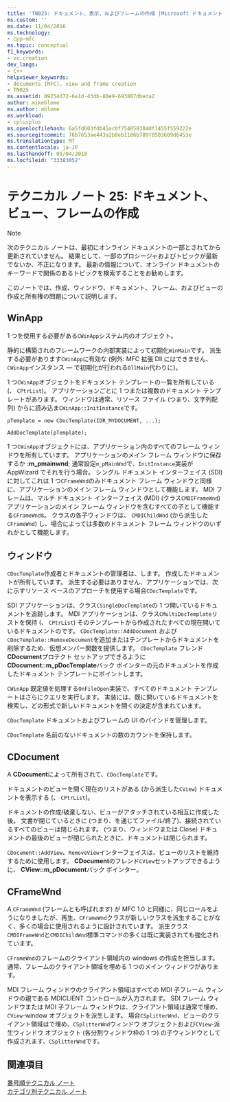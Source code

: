```yaml
---
title: 'TN025: ドキュメント、表示、およびフレームの作成 |Microsoft ドキュメント'
ms.custom: ''
ms.date: 11/04/2016
ms.technology:
- cpp-mfc
ms.topic: conceptual
f1_keywords:
- vc.creation
dev_langs:
- C++
helpviewer_keywords:
- documents [MFC], view and frame creation
- TN025
ms.assetid: 09254d72-6e1d-43db-80e9-693887dbeda2
author: mikeblome
ms.author: mblome
ms.workload:
- cplusplus
ms.openlocfilehash: 6a5fd603fdb45ac0f754858384df1455f559222e
ms.sourcegitcommit: 76b7653ae443a2b8eb1186b789f8503609d6453e
ms.translationtype: MT
ms.contentlocale: ja-JP
ms.lasthandoff: 05/04/2018
ms.locfileid: "33383052"
---
```

# <a name="tn025-document-view-and-frame-creation"></a>テクニカル ノート 25: ドキュメント、ビュー、フレームの作成
> [!NOTE]
>  次のテクニカル ノートは、最初にオンライン ドキュメントの一部とされてから更新されていません。 結果として、一部のプロシージャおよびトピックが最新でないか、不正になります。 最新の情報について、オンライン ドキュメントのキーワードで関係のあるトピックを検索することをお勧めします。  
  
 このノートでは、作成、ウィンドウ、ドキュメント、フレーム、およびビューの作成と所有権の問題について説明します。  
  
## <a name="winapp"></a>WinApp  
 1 つを使用する必要がある`CWinApp`システム内のオブジェクト。  
  
 静的に構築されのフレームワークの内部実装によって初期化`WinMain`です。 派生する必要があります`CWinApp`に有効な (例外: MFC 拡張 Dll にはできません、`CWinApp`インスタンス — で初期化が行われる`DllMain`代わりに)。  
  
 1 つ`CWinApp`オブジェクトをドキュメント テンプレートの一覧を所有している (、 `CPtrList`)。 アプリケーションごとに 1 つまたは複数のドキュメント テンプレートがあります。 ウィンドウは通常、リソース ファイル (つまり、文字列配列) からに読み込ま`CWinApp::InitInstance`です。  
  
```  
pTemplate = new CDocTemplate(IDR_MYDOCUMENT, ...);

AddDocTemplate(pTemplate);
```  
  
 1 つ`CWinApp`オブジェクトには、アプリケーション内のすべてのフレーム ウィンドウを所有しています。 アプリケーションのメイン フレーム ウィンドウに保存するか **:m_pmainwnd**; 通常設定`m_pMainWnd`で、`InitInstance`実装が AppWizard でそれを行う場合。 シングル ドキュメント インターフェイス (SDI) に対してこれは 1 つ`CFrameWnd`のみドキュメント フレーム ウィンドウと同様に、アプリケーションのメイン フレーム ウィンドウとして機能します。 MDI フレームは、マルチ ドキュメント インターフェイス (MDI) (クラス`CMDIFrameWnd`) アプリケーションのメイン フレーム ウィンドウを含むすべての子として機能する`CFrameWnd`s。 クラスの各子ウィンドウは、 `CMDIChildWnd` (から派生した`CFrameWnd`) し、場合によっては多数のドキュメント フレーム ウィンドウのいずれかとして機能します。  
  
## <a name="doctemplates"></a>ウィンドウ  
 `CDocTemplate`作成者とドキュメントの管理者は、します。 作成したドキュメントが所有しています。 派生する必要はありません、アプリケーションでは、次に示すリソース ベースのアプローチを使用する場合`CDocTemplate`です。  
  
 SDI アプリケーションは、クラス`CSingleDocTemplate`の 1 つ開いているドキュメントを追跡します。 MDI アプリケーションは、クラス`CMultiDocTemplate`リストを保持 (、 `CPtrList`) そのテンプレートから作成されたすべての現在開いているドキュメントのです。 `CDocTemplate::AddDocument` および`CDocTemplate::RemoveDocument`を追加またはテンプレートからドキュメントを削除するため、仮想メンバー関数を提供します。 `CDocTemplate` フレンド**CDocument**プロテクト セットアップできるように**CDocument::m_pDocTemplate**バック ポインターの元のドキュメントを作成したドキュメント テンプレートにポイントします。  
  
 `CWinApp` 既定値を処理する`OnFileOpen`実装で、すべてのドキュメント テンプレートはさらにクエリを実行します。 実装には、既に開いているドキュメントを検索し、どの形式で新しいドキュメントを開くの決定が含まれています。  
  
 `CDocTemplate` ドキュメントおよびフレームの UI のバインドを管理します。  
  
 `CDocTemplate` 名前のないドキュメントの数のカウントを保持します。  
  
## <a name="cdocument"></a>CDocument  
 A **CDocument**によって所有されて、`CDocTemplate`です。  
  
 ドキュメントのビューを開く現在のリストがある (から派生した`CView`) ドキュメントを表示する (、 `CPtrList`)。  
  
 ドキュメントの作成/破棄しない、ビューがアタッチされている相互に作成した後。 文書が閉じているときに (つまり、を通じてファイル/終了)、接続されているすべてのビューは閉じられます。 (つまり、ウィンドウまたは Close) ドキュメントの最後のビューが閉じられたときに、ドキュメントは閉じられます。  
  
 `CDocument::AddView`、`RemoveView`インターフェイスは、ビューのリストを維持するために使用します。 **CDocument**のフレンド`CView`セットアップできるように、 **CView::m_pDocument**バック ポインター。  
  
## <a name="cframewnd"></a>CFrameWnd  
 A `CFrameWnd` (フレームとも呼ばれます) が MFC 1.0 と同様に、同じロールをようになりましたが、再生、`CFrameWnd`クラスが新しいクラスを派生することがなく、多くの場合に使用されるように設計されています。 派生クラス`CMDIFrameWnd`と`CMDIChildWnd`標準コマンドの多くは既に実装されても強化されています。  
  
 `CFrameWnd`のフレームのクライアント領域内の windows の作成を担当します。 通常、フレームのクライアント領域を埋める 1 つのメイン ウィンドウがあります。  
  
 MDI フレーム ウィンドウのクライアント領域はすべての MDI 子フレーム ウィンドウの親である MDICLIENT コントロールが入力されます。 SDI フレーム ウィンドウまたは MDI 子フレーム ウィンドウは、クライアント領域は通常で埋め、 `CView`-window オブジェクトを派生します。 場合`CSplitterWnd`、ビューのクライアント領域はで埋め、`CSplitterWnd`ウィンドウ オブジェクトおよび`CView`-派生ウィンドウ オブジェクト (各分割ウィンドウ枠の 1 つ) の子ウィンドウとして作成されます、`CSplitterWnd`です。  
  
## <a name="see-also"></a>関連項目  
 [番号順テクニカル ノート](../mfc/technical-notes-by-number.md)   
 [カテゴリ別テクニカル ノート](../mfc/technical-notes-by-category.md)

